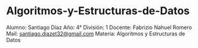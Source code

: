# Algoritmos-y-Estructuras-de-Datos
Alumno: Santiago Díaz
Año: 4°
División: 1
Docente: Fabrizio Nahuel Romero
Mail: santiago.diazet32@gmail.com
Materia: Algoritmos y Estructuras de Datos
